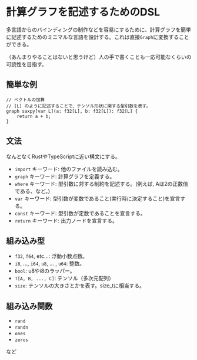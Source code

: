 # 計算グラフを記述するためのDSL
多言語からのバインディングの制作などを容易にするために、計算グラフを簡単に記述するためのミニマルな言語を設計する。これは直接`Graph`に変換することができる。

（あんまりやることはないと思うけど）人の手で書くことも一応可能なくらいの可読性を目指す。

## 簡単な例


```
// ベクトルの加算
// [L] のように記述することで、テンソル形状に関する型引数を表す。
graph saxpy[var L](a: f32[L], b: f32[L]): f32[L] {
    return a + b;
}
```

## 文法
なんとなくRustやTypeScriptに近い構文にする。
- `import` キーワード: 他のファイルを読み込む。
- `graph` キーワード: 計算グラフを定義する。
- `where` キーワード: 型引数に対する制約を記述する。(例えば, Aは2の正数倍である、など。)
- `var` キーワード: 型引数が変数であること(実行時に決定すること)を宣言する。
- `const` キーワード: 型引数が定数であることを宣言する。
- `return` キーワード: 出力ノードを宣言する。

## 組み込み型
- `f32`, `f64`, etc...: 浮動小数点数。
- `i8`, ..., `i64`, `u8`, ... , `u64`: 整数。
- `bool`: u8やi8のラッパー。
- `T[A, B, ..., C]`: テンソル（多次元配列）
- `size`: テンソルの大きさとかを表す。size_tに相当する。

## 組み込み関数
- `rand`
- `randn`
- `ones`
- `zeros`

など